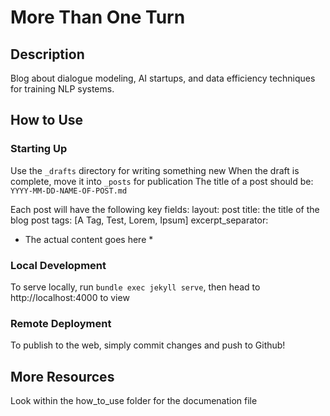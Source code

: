 # More Than One Turn

## Description
Blog about dialogue modeling, AI startups, and data efficiency techniques for training NLP systems.

## How to Use

### Starting Up
Use the `_drafts` directory for writing something new
When the draft is complete, move it into `_posts` for publication
The title of a post should be: `YYYY-MM-DD-NAME-OF-POST.md`

Each post will have the following key fields:
  layout: post
  title: the title of the blog post
  tags: [A Tag, Test, Lorem, Ipsum]
  excerpt_separator: <!--more-->

  * The actual content goes here *

### Local Development
To serve locally, run `bundle exec jekyll serve`, then head to http://localhost:4000 to view

### Remote Deployment
To publish to the web, simply commit changes and push to Github!

## More Resources
Look within the how_to_use folder for the documenation file